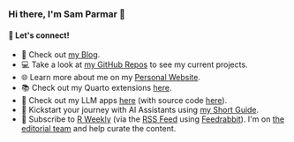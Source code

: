 ### Hi there, I'm Sam Parmar 👋

#### 🔗 Let's connect!

- 📝 Check out [my Blog](https://parmsam.medium.com).
- 💻 Take a look at [my GitHub Repos](https://github.com/parmsam?tab=repositories) to see my current projects.
- 🌐 Learn more about me on my [Personal Website](https://parmsam.github.io/).
- 📚 Check out my Quarto extensions [here](https://github.com/parmsam?tab=repositories&q=quarto+extension&type=&language=&sort=).
- 🚀 Check out my LLM apps [here](https://connect.posit.cloud/parmsam) (with source code [here](https://github.com/parmsam?tab=repositories&q=llm-app&type=&language=&sort=)).
- 🤖 Kickstart your journey with AI Assistants using [my Short Guide](https://parmsam.github.io/tips-and-tricks-ai-tools/).
- 🔔 Subscribe to [R Weekly](https://rweekly.org/) (via the [RSS Feed](https://rweekly.org/atom.xml) using [Feedrabbit](https://feedrabbit.com/)). I'm on [the editorial team](https://rweekly.org/about) and help curate the content.

